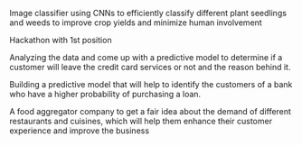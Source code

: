 Image classifier using CNNs to efficiently classify different plant seedlings and weeds to improve crop yields and minimize human involvement

Hackathon with 1st position

Analyzing the data and come up with a predictive model to determine if a customer will leave the credit card services or not and the reason behind it.

Building a predictive model that will help to identify the customers of a bank who have a higher probability of purchasing a loan.

A food aggregator company to get a fair idea about the demand of different restaurants and cuisines, which will help them enhance their customer experience and improve the business
